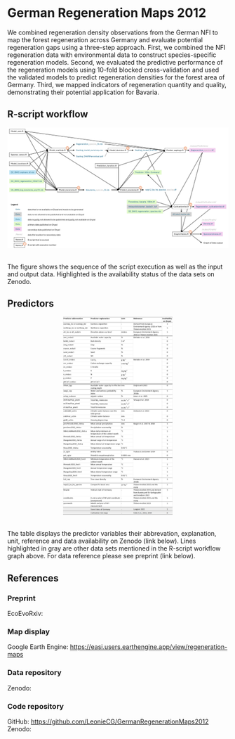 # German Regeneration Maps 2012
We combined regeneration density observations from the German NFI to map the forest regeneration across Germany and evaluate potential regeneration gaps using a three-step approach.
First, we combined the NFI regeneration data with environmental data to construct species-specific regeneration models.
Second, we evaluated the predictive performance of the regeneration models using 10-fold blocked cross-validation and used the validated models to predict regeneration densities for the forest area of Germany. 
Third, we mapped indicators of regeneration quantity and quality, demonstrating their potential application for Bavaria.

## R-script workflow
<p align="center"><img width="1000" src="figure/GermanRegenerationMaps2012_workflow.png"> </p> <br />
The figure shows the sequence of the script execution as well as the input and output data. Highlighted is the availability status of the data sets on Zenodo. 

## Predictors
<p align="center"><p style="text-align: center"><img width="250" src="figure/Predictors.png"> </p> <br />
The table displays the predictor variables their abbrevation, explanation, unit, reference and data availability on Zenodo (link below). 
Lines highlighted in gray are other data sets mentioned in the R-script workflow graph above. For data reference please see preprint (link below).

## References
### Preprint
EcoEvoRxiv: 

### Map display
Google Earth Engine: https://easi.users.earthengine.app/view/regeneration-maps

### Data repository
Zenodo:

### Code repository
GitHub: https://github.com/LeonieCG/GermanRegenerationMaps2012 <br />
Zenodo: 